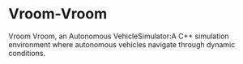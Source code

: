 # Vroom-Vroom
Vroom Vroom, an Autonomous VehicleSimulator:A  C++ simulation environment where autonomous vehicles navigate through dynamic conditions.
